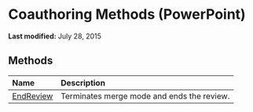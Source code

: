 
# Coauthoring Methods (PowerPoint)

 **Last modified:** July 28, 2015


## Methods



|**Name**|**Description**|
|:-----|:-----|
| [EndReview](5ec8bff9-45c4-67f1-1f2c-fb7b592f995e.md)|Terminates merge mode and ends the review.|
